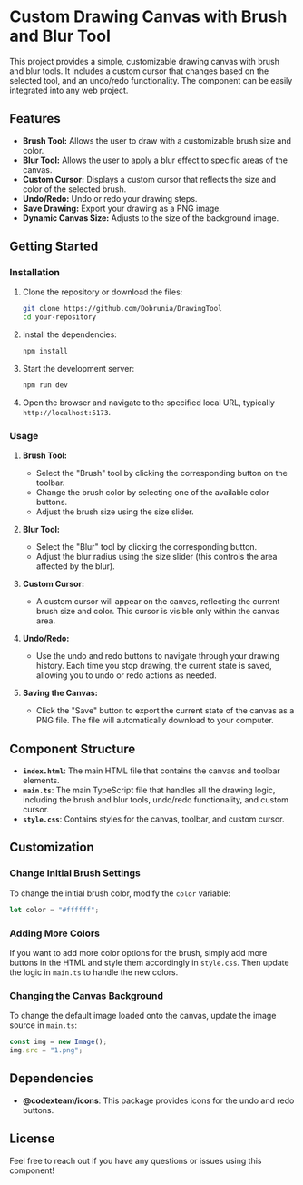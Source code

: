 # Custom Drawing Canvas with Brush and Blur Tool

This project provides a simple, customizable drawing canvas with brush and blur tools. It includes a custom cursor that changes based on the selected tool, and an undo/redo functionality. The component can be easily integrated into any web project.

## Features

- **Brush Tool:** Allows the user to draw with a customizable brush size and color.
- **Blur Tool:** Allows the user to apply a blur effect to specific areas of the canvas.
- **Custom Cursor:** Displays a custom cursor that reflects the size and color of the selected brush.
- **Undo/Redo:** Undo or redo your drawing steps.
- **Save Drawing:** Export your drawing as a PNG image.
- **Dynamic Canvas Size:** Adjusts to the size of the background image.

## Getting Started

### Installation

1. Clone the repository or download the files:

   ```bash
   git clone https://github.com/Dobrunia/DrawingTool
   cd your-repository
   ```

2. Install the dependencies:

   ```bash
   npm install
   ```

3. Start the development server:

   ```bash
   npm run dev
   ```

4. Open the browser and navigate to the specified local URL, typically `http://localhost:5173`.

### Usage

1. **Brush Tool:**

   - Select the "Brush" tool by clicking the corresponding button on the toolbar.
   - Change the brush color by selecting one of the available color buttons.
   - Adjust the brush size using the size slider.

2. **Blur Tool:**

   - Select the "Blur" tool by clicking the corresponding button.
   - Adjust the blur radius using the size slider (this controls the area affected by the blur).

3. **Custom Cursor:**

   - A custom cursor will appear on the canvas, reflecting the current brush size and color. This cursor is visible only within the canvas area.

4. **Undo/Redo:**

   - Use the undo and redo buttons to navigate through your drawing history. Each time you stop drawing, the current state is saved, allowing you to undo or redo actions as needed.

5. **Saving the Canvas:**
   - Click the "Save" button to export the current state of the canvas as a PNG file. The file will automatically download to your computer.

## Component Structure

- **`index.html`**: The main HTML file that contains the canvas and toolbar elements.
- **`main.ts`**: The main TypeScript file that handles all the drawing logic, including the brush and blur tools, undo/redo functionality, and custom cursor.
- **`style.css`**: Contains styles for the canvas, toolbar, and custom cursor.

## Customization

### Change Initial Brush Settings

To change the initial brush color, modify the `color` variable:

```typescript
let color = "#ffffff";
```

### Adding More Colors

If you want to add more color options for the brush, simply add more buttons in the HTML and style them accordingly in `style.css`. Then update the logic in `main.ts` to handle the new colors.

### Changing the Canvas Background

To change the default image loaded onto the canvas, update the image source in `main.ts`:

```typescript
const img = new Image();
img.src = "1.png";
```

## Dependencies

- **@codexteam/icons**: This package provides icons for the undo and redo buttons.

## License

Feel free to reach out if you have any questions or issues using this component!
